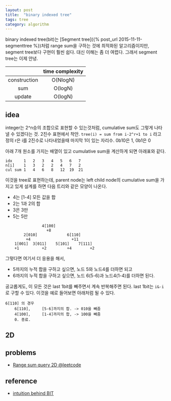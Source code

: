 ```yaml
---
layout: post
title:  "binary indexed tree"
tags: tree
category: algorithm
---
```


binary indexed tree(bit)는 [Segment tree]({% post_url 2015-11-11-segmenttree %})처럼 range sum을 구하는 것에 최적화된 알고리즘이지만, segment tree보다 구현이 훨씬 쉽다. 대신 이해는 좀 더 여렵다. 그래서 segment tree는 이제 안녕.



|     |time complexity|
|:---:|:-------------:|
|construction| O(NlogN)|
| sum | O(logN) |
| update | O(logN)|



## idea

integer는 2^n승의 조합으로 표현할 수 있는것처럼, cumulative sum도 그렇게 나타낼 수 있겠다는 것.
2진수 표현에서 착안.
`tree(i) = sum from i-2^r+1 to i`
라고 정의 r은 i를 2진수로 나타내었을때 마지막 1이 있는 자리수. 0b10은 1, 0b1은 0 


아래 7개 원소를 가지는 배열이 있고 cumulative sum을 계산하게 되면 아래표와 같다. 

```
idx     1   2   3   4   5   6   7
n[i]    1   3   2   2   4   7   2
cul sum 1   4   6   8   12  19  21   
```

이것을 tree로 표현하는데, parent node는 left child node의 cumulative sum을 가지고 있게 설계를 하면 다음 트리와 같은 모양이 나온다.

- 4는 [1-4] 모든 값을 합
- 2는 1과 2의 합
- 3은 3만
- 5는 5만 

```
                4[100]
                  +8
        2[010]             6[110]
         +4                  +11
    1[001]  3[011]    5[101]    7[111]
    +1          +2         +4        +2
```

그렇다면 여기서 더 응용을 해서, 

- 5까지의 누적 합을 구하고 싶으면, 노드 5와 노드4를 더하면 되고
- 6까지의 누적 합을 구하고 싶으면, 노드 6(5-6)과 노드4(1-4)를 더하면 된다.

공교롭게도, 이 모든 것은 last 1bit를 빼주면서 계속 반복해주면 된다.  last 1bit는 `i&-i`로 구할 수 있다.
이것을 예로 들어보면 아래처럼 될 수 있다.

```
6[110] 의 경우
    6[110],     [5-6]까지의 합. -> 010을 빼줌
    4[100],     [1-4]까지의 합, -> 100을 빼줌
    0. 종료.
```

## 2D


## problems

- [Range sum query 2D @leetcode](https://leetcode.com/problems/range-sum-query-2d-mutable/)


## reference

- [intuition behind BIT](https://cs.stackexchange.com/questions/10538/bit-what-is-the-intuition-behind-a-binary-indexed-tree-and-how-was-it-thought-a)
